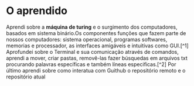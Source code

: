 # O aprendido
Aprendi sobre a **máquina de turing** e o surgimento dos computadores, basados em sistema binário.Os componentes funções que fazem parte de nossos computadores: sistema operacional, programas softwares, memorias e processador, as interfaces  amigáveis e intuitivas como GUI.[^1]
Aprofundei sobre o Terminal e sua comunicação através de comandos, aprendi a mover, criar  pastas, removê-las fazer búsquedas em arquivos txt procurando palavras específicas e também líneas especificas.[^2]
Por último aprendi sobre como interatua com Guithub o repositório remoto e o repositório atual
